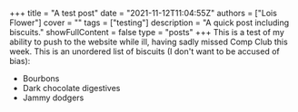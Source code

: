 +++
title = "A test post"
date = "2021-11-12T11:04:55Z"
authors = ["Lois Flower"]
cover = ""
tags = ["testing"]
description = "A quick post including biscuits."
showFullContent = false
type = "posts"
+++
This is a test of my ability to push to the website while ill, having sadly missed Comp Club this week. 
This is an unordered list of biscuits (I don't want to be accused of bias):
- Bourbons
- Dark chocolate digestives
- Jammy dodgers
